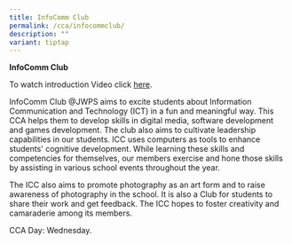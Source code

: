```yaml
---
title: InfoComm Club
permalink: /cca/infocommclub/
description: ""
variant: tiptap
---
```

<p><strong>InfoComm Club</strong> <br></p><p>To watch introduction Video click <a href="https://youtu.be/v_WAQdey6xw" rel="noopener noreferrer nofollow" target="_blank">here</a>. <br></p><p>InfoComm Club @JWPS aims to excite students about Information Communication and Technology (ICT) in a fun and meaningful way. This CCA helps them to develop skills in digital media, software development and games development. The club also aims to cultivate leadership capabilities in our students. ICC uses computers as tools to enhance students' cognitive development. While learning these skills and competencies for themselves, our members exercise and hone those skills by assisting in various school events throughout the year. <br></p><p>The ICC also aims to promote photography as an art form and to raise awareness of photography in the school. It is also a Club for students to share their work and get feedback. The ICC hopes to foster creativity and camaraderie among its members. <br></p><p>CCA Day: Wednesday.</p>